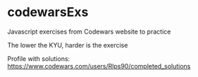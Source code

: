 # codewarsExs
Javascript exercises from Codewars website to practice

The lower the KYU, harder is the exercise

Profile with solutions:
https://www.codewars.com/users/Rlps90/completed_solutions
